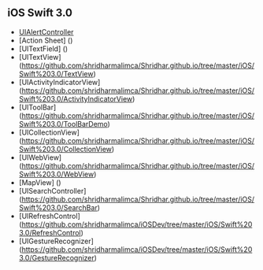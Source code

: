 ## iOS Swift 3.0
* [UIAlertController](https://github.com/shridharmalimca/Shridhar.github.io/tree/master/iOS/Swift%203.0/AlertController)
* [Action Sheet] ()
* [UITextField] ()
* [UITextView] (https://github.com/shridharmalimca/Shridhar.github.io/tree/master/iOS/Swift%203.0/TextView)
* [UIActivityIndicatorView] (https://github.com/shridharmalimca/Shridhar.github.io/tree/master/iOS/Swift%203.0/ActivityIndicatorView)
* [UIToolBar] (https://github.com/shridharmalimca/Shridhar.github.io/tree/master/iOS/Swift%203.0/ToolBarDemo) 
* [UICollectionView] (https://github.com/shridharmalimca/Shridhar.github.io/tree/master/iOS/Swift%203.0/CollectionView) 
* [UIWebView] (https://github.com/shridharmalimca/Shridhar.github.io/tree/master/iOS/Swift%203.0/WebView)
* [MapView] ()
* [UISearchController] (https://github.com/shridharmalimca/Shridhar.github.io/tree/master/iOS/Swift%203.0/SearchBar)
* [UIRefreshControl] (https://github.com/shridharmalimca/iOSDev/tree/master/iOS/Swift%203.0/RefreshControl)
* [UIGestureRecognizer] (https://github.com/shridharmalimca/iOSDev/tree/master/iOS/Swift%203.0/GestureRecognizer)
